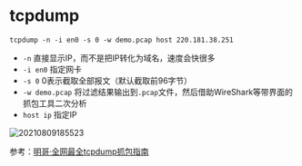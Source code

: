 # tcpdump

`tcpdump -n -i en0 -s 0 -w demo.pcap host 220.181.38.251`

- `-n`  直接显示IP，而不是把IP转化为域名，速度会快很多
- `-i en0`  指定网卡
- `-s 0`  0表示截取全部报文（默认截取前96字节）
- `-w demo.pcap`  将过滤结果输出到`.pcap`文件，然后借助WireShark等带界面的抓包工具二次分析
- `host ip`  指定IP

![20210809185523](http://image.zuoright.com/20210809185523.png)

参考：[明哥·全网最全tcpdump抓包指南](https://iswbm.com/70.html#9)
